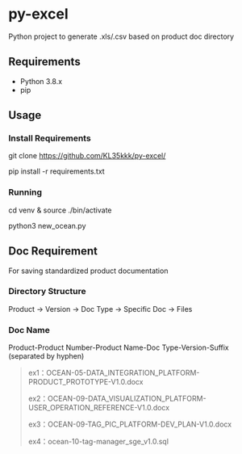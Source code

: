 # py-excel
Python project to generate .xls/.csv based on product doc directory

## Requirements
- Python 3.8.x
- pip

## Usage

### Install Requirements
git clone https://github.com/KL35kkk/py-excel/

pip install -r requirements.txt

### Running
cd venv & source ./bin/activate

python3 new_ocean.py

## Doc Requirement
For saving standardized product documentation

### Directory Structure

Product -> Version -> Doc Type -> Specific Doc -> Files

### Doc Name

Product-Product Number-Product Name-Doc Type-Version-Suffix (separated by hyphen)

> ex1：OCEAN-05-DATA_INTEGRATION_PLATFORM-PRODUCT_PROTOTYPE-V1.0.docx
>
> ex2：OCEAN-09-DATA_VISUALIZATION_PLATFORM-USER_OPERATION_REFERENCE-V1.0.docx
>
> ex3：OCEAN-09-TAG_PIC_PLATFORM-DEV_PLAN-V1.0.docx
>
> ex4：ocean-10-tag-manager_sge_v1.0.sql
